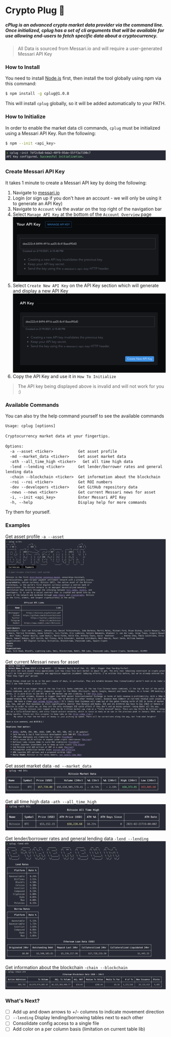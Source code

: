 # Crypto Plug 🔌
##### cPlug is an advanced crypto market data provider via the command line. Once initialized, cplug has a set of cli arguments that will be available for use allowing end-users to fetch specific data about a cryptocurrency.

> All Data is sourced from Messari.io and will require a user-generated Messari API Key
### How to Install
You need to install [Node.js](https://nodejs.org/en/download/) first, then install the tool globally using npm via this command:
```zsh
$ npm install -g cplug@1.0.8
```
This will install `cplug` globally, so it will be added automatically to your PATH.

### How to Initialize
In order to enable the market data cli commands, `cplug` must be initialized using a Messari API Key. Run the following:
```zsh
$ npm --init <api_key>
```
![](./img/init.png)
### Create Messari API Key
It takes 1 minute to create a Messari API key by doing the following:
1. Navigate to [messari.io](https://messari.io/)
2. Login (or sign up if you don't have an account - we will only be using it to generate an API Key)
3. Navigate to `Account` via the avatar on the top right of the navigation bar
4. Select `Manage API Key` at the bottom of the `Account Overview` page
![](./img/account_manage_api_key.png)
5. Select `Create New API Key` on the API Key section which will generate and display a new API Key
![](./img/account_create_new_api_key.png)
6. Copy the API Key and use it in `How To Initialize`

> The API key being displayed above is invalid and will not work for you :)

### Available Commands
You can also try the help command yourself to see the available commands
```
Usage: cplug [options]

Cryptocurrency market data at your fingertips.

Options:
  -a --asset <ticker>           Get asset profile
  -md --market_data <ticker>    Get asset market data
  -ath --all_time_high <ticker>   Get all time high data
  -lend --lending <ticker>      Get lender/borrower rates and general lending data
  -chain --blockchain <ticker>  Get information about the blockchain
  -roi --roi <ticker>           Get ROI numbers
  -dev --developers <ticker>    Get GitHub repository data
  -news --news <ticker>         Get current Messari news for asset
  -i, --init <api_key>          Enter Messari API Key
  -h, --help                    Display help for more commands
```

Try them for yourself.

### Examples
Get asset profile `-a --asset`
![](./img/asset_profile.png)

Get current Messari news for asset
![](./img/news.png)

Get asset market data `-md --market_data`
![](./img/market_data.png)

Get all time high data `-ath --all_time_high`
![](./img/all_time_high.png)

Get lender/borrower rates and general lending data `-lend --lending`
![](./img/lending.png)

Get information about the blockchain `-chain --blockchain`
![](./img/blockchain.png)

### What's Next?
- [ ] Add up and down arrows to +/- columns to indicate movement direction
- [ ] `--lending` Display lending/borrowing tables next to each other
- [ ] Consolidate config access to a single file
- [ ] Add color on a per column basis (limitation on current table lib)

